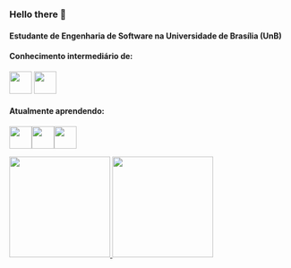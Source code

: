 ### Hello there 👋

#### Estudante de Engenharia de Software na Universidade de Brasília (UnB)
#### Conhecimento intermediário de: 
<img src="https://cdn.jsdelivr.net/gh/devicons/devicon/icons/c/c-original.svg" width="40" height="40" /> <img src="https://cdn.jsdelivr.net/gh/devicons/devicon/icons/java/java-original-wordmark.svg" width="40" height="40"/>

#### Atualmente aprendendo:
<img src="https://cdn.jsdelivr.net/gh/devicons/devicon/icons/javascript/javascript-original.svg" width="40" height="40"/><img src="https://cdn.jsdelivr.net/gh/devicons/devicon/icons/html5/html5-original.svg" width="40" height="40"/><img src="https://cdn.jsdelivr.net/gh/devicons/devicon/icons/css3/css3-original.svg" width="40" height="40"/>
          
          
          
<div>
<a href="https://github.com/hgaldino05">
<img height="180em" src="https://github-readme-stats.vercel.app/api?username=hgaldino05&show_icons=true&theme=dracula&include_all_commits=true&count_private=true"/>
<img height="180em" src="https://github-readme-stats.vercel.app/api/top-langs/?username=hgaldino05&layout=compact&langs_count=7&theme=dracula"/>
</div>


